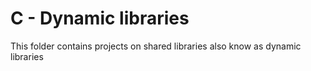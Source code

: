 # C - Dynamic libraries

This folder contains projects on shared libraries also know as dynamic libraries
